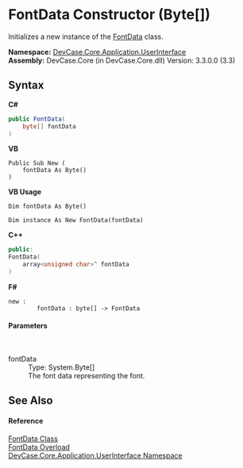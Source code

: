 # FontData Constructor (Byte[])
 

Initializes a new instance of the <a href="T_DevCase_Core_Application_UserInterface_FontData">FontData</a> class.

**Namespace:**&nbsp;<a href="N_DevCase_Core_Application_UserInterface">DevCase.Core.Application.UserInterface</a><br />**Assembly:**&nbsp;DevCase.Core (in DevCase.Core.dll) Version: 3.3.0.0 (3.3)

## Syntax

**C#**<br />
``` C#
public FontData(
	byte[] fontData
)
```

**VB**<br />
``` VB
Public Sub New ( 
	fontData As Byte()
)
```

**VB Usage**<br />
``` VB Usage
Dim fontData As Byte()

Dim instance As New FontData(fontData)
```

**C++**<br />
``` C++
public:
FontData(
	array<unsigned char>^ fontData
)
```

**F#**<br />
``` F#
new : 
        fontData : byte[] -> FontData
```


#### Parameters
&nbsp;<dl><dt>fontData</dt><dd>Type: System.Byte[]<br />The font data representing the font.</dd></dl>

## See Also


#### Reference
<a href="T_DevCase_Core_Application_UserInterface_FontData">FontData Class</a><br /><a href="Overload_DevCase_Core_Application_UserInterface_FontData__ctor">FontData Overload</a><br /><a href="N_DevCase_Core_Application_UserInterface">DevCase.Core.Application.UserInterface Namespace</a><br />
